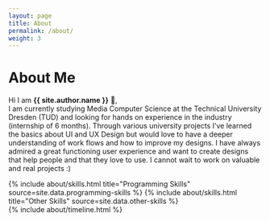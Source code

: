 ```yaml
---
layout: page
title: About
permalink: /about/
weight: 3
---
```


# **About Me**

Hi I am **{{ site.author.name }}** :wave:,<br>
I am currently studying Media Computer Science at the Technical University Dresden (TUD) and looking for hands on experience in the industry (internship of 6 months). Through various university projects I’ve learned the basics about UI and UX Design but would love to have a deeper understanding of work flows and how to improve my designs. I have always admired a great functioning user experience and want to create designs that help people and that they love to use. I cannot wait to work on valuable and real projects :)

<div class="row">
{% include about/skills.html title="Programming Skills" source=site.data.programming-skills %}
{% include about/skills.html title="Other Skills" source=site.data.other-skills %}
</div>

<div class="row">
{% include about/timeline.html %}
</div>
